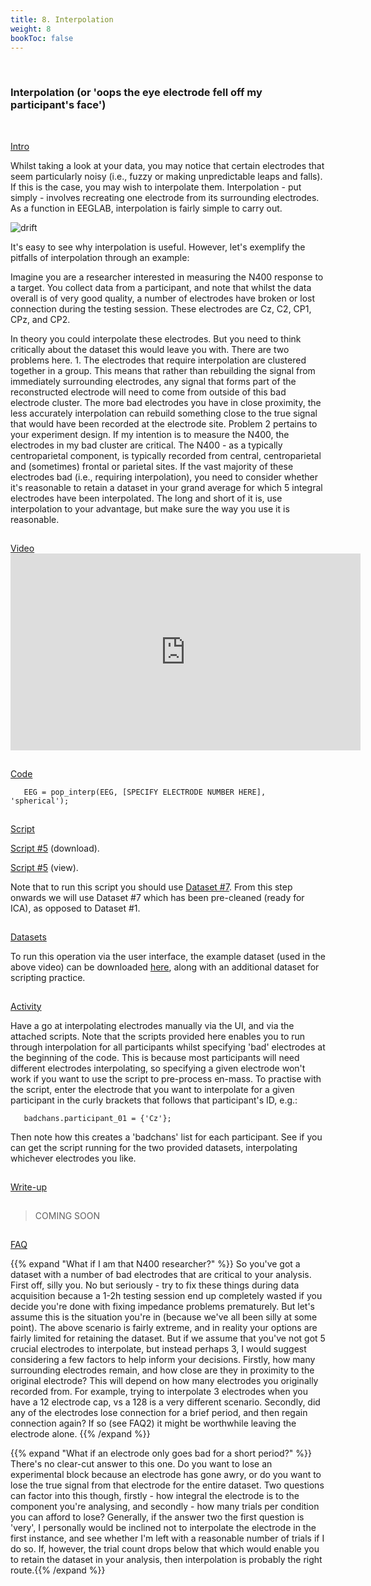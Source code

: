 ```yaml
---
title: 8. Interpolation
weight: 8
bookToc: false
---
```

<br>

### Interpolation (or 'oops the eye electrode fell off my participant's face')
<br>

<u> Intro</u>

Whilst taking a look at your data, you may notice that certain electrodes that seem particularly noisy (i.e., fuzzy or making unpredictable leaps and falls). If this is the case, you may wish to interpolate them. Interpolation - put simply - involves recreating one electrode from its surrounding electrodes. As a function in EEGLAB, interpolation is fairly simple to carry out. 

![drift](/erp/images/interpolate.png)

It's easy to see why interpolation is useful. However, let's exemplify the pitfalls of interpolation through an example:

Imagine you are a researcher interested in measuring the N400 response to a target. You collect data from a participant, and note that whilst the data overall is of very good quality, a number of electrodes have broken or lost connection during the testing session. These electrodes are Cz, C2, CP1, CPz, and CP2. 

In theory you could interpolate these electrodes. But you need to think critically about the dataset this would leave you with. There are two problems here. 1. The electrodes that require interpolation are clustered together in a group. This means that rather than rebuilding the signal from immediately surrounding electrodes, any signal that forms part of the reconstructed electrode will need to come from outside of this bad electrode cluster. The more bad electrodes you have in close proximity, the less accurately interpolation can rebuild something close to the true signal that would have been recorded at the electrode site. Problem 2 pertains to your experiment design. If my intention is to measure the N400, the electrodes in my bad cluster are critical. The N400 - as a typically centroparietal component, is typically recorded from central, centroparietal and (sometimes) frontal or parietal sites. If the vast majority of these electrodes bad (i.e., requiring interpolation), you need to consider whether it's reasonable to retain a dataset in your grand average for which 5 integral electrodes have been interpolated. The long and short of it is, use interpolation to your advantage, but make sure the way you use it is reasonable. 

<hr style="height:1px; visibility:hidden;" />
<u> Video</u>
<br>
<iframe width="560" height="315" src="https://www.youtube.com/embed/RFpIix38wZc" title="YouTube video player" frameborder="0" allow="accelerometer; autoplay; clipboard-write; encrypted-media; gyroscope; picture-in-picture; web-share" allowfullscreen></iframe>
<hr style="height:1px; visibility:hidden;" />
<u> Code</u>

       EEG = pop_interp(EEG, [SPECIFY ELECTRODE NUMBER HERE], 'spherical');
           

<hr style="height:1px; visibility:hidden;" />
<u> Script</u>

 [Script #5](/erp/files/script_7.zip) (download).

 [Script #5](/erp/files/script_7.txt) (view).

Note that to run this script you should use [Dataset #7](https://drive.google.com/drive/folders/14ZlXqNKQVOCI1ZDHlCSHqVuea1CQlNMu?usp=sharing). From this step onwards we will use Dataset #7 which has been pre-cleaned (ready for ICA), as opposed to Dataset #1.

<hr style="height:1px; visibility:hidden;" />
<u> Datasets</u>

To run this operation via the user interface, the example dataset (used in the above video) can be downloaded [here](), along with an additional dataset for scripting practice. 

<hr style="height:1px; visibility:hidden;" />
<u> Activity</u>

Have a go at interpolating electrodes manually via the UI, and via the attached scripts. Note that the scripts provided here enables you to run through interpolation for all participants whilst specifying 'bad' electrodes at the beginning of the code. This is because most participants will need different electrodes interpolating, so specifying a given electrode won't work if you want to use the script to pre-process en-mass. 
To practise with the script, enter the electrode that you want to interpolate for a given participant in the curly brackets that follows that participant's ID, e.g.: 

       badchans.participant_01 = {'Cz'}; 

Then note how this creates a 'badchans' list for each participant. See if you can get the script running for the two provided datasets, interpolating whichever electrodes you like.

<hr style="height:1px; visibility:hidden;" />
<u> Write-up </u>

<hr style="height:1px; visibility:hidden;" />
<div class="write-up">

>COMING SOON

</div>

<hr style="height:1px; visibility:hidden;" />
<u>FAQ</u>

{{% expand "What if I am that N400 researcher?" %}}
So you've got a dataset with a number of bad electrodes that are critical to your analysis. First off, silly you. No but seriously - try to fix these things during data acquisition because a 1-2h testing session end up completely wasted if you decide you're done with fixing impedance problems prematurely. But let's assume this is the situation you're in (because we've all been silly at some point). The above scenario is fairly extreme, and in reality your options are fairly limited for retaining the dataset. But if we assume that you've not got 5 crucial electrodes to interpolate, but instead perhaps 3, I would suggest considering a few factors to help inform your decisions. Firstly, how many surrounding electrodes remain, and how close are they in proximity to the original electrode? This will depend on how many electrodes you originally recorded from. For example, trying to interpolate 3 electrodes when you have a 12 electrode cap, vs a 128 is a very different scenario. Secondly, did any of the electrodes lose connection for a brief period, and then regain connection again? If so (see FAQ2) it might be worthwhile leaving the electrode alone. {{% /expand %}}

{{% expand "What if an electrode only goes bad for a short period?" %}}
There's no clear-cut answer to this one. Do you want to lose an experimental block because an electrode has gone awry, or do you want to lose the true signal from that electrode for the entire dataset. Two questions can factor into this though, firstly - how integral the electrode is to the component you're analysing, and secondly - how many trials per condition you can afford to lose? Generally, if the answer two the first question is 'very', I personally would be inclined not to interpolate the electrode in the first instance, and see whether I'm left with a reasonable number of trials if I do so. If, however, the trial count drops below that which would enable you to retain the dataset in your analysis, then interpolation is probably the right route.{{% /expand %}}